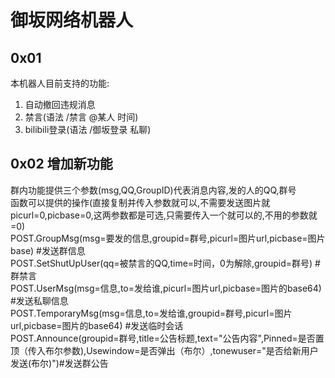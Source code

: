 # 御坂网络机器人  
## 0x01  
本机器人目前支持的功能:  
1. 自动撤回违规消息  
2. 禁言(语法 /禁言 @某人 时间)
3. bilibili登录(语法 /御坂登录 私聊)  
## 0x02 增加新功能  
群内功能提供三个参数(msg,QQ,GroupID)代表消息内容,发的人的QQ,群号  
函数可以提供的操作(直接复制并传入参数就可以,不需要发送图片就picurl=0,picbase=0,这两参数都是可选,只需要传入一个就可以的,不用的参数就=0)  
POST.GroupMsg(msg=要发的信息,groupid=群号,picurl=图片url,picbase=图片base)  #发送群信息  
POST.SetShutUpUser(qq=被禁言的QQ,time=时间，0为解除,groupid=群号)  #群禁言  
POST.UserMsg(msg=信息,to=发给谁,picurl=图片url,picbase=图片的base64) #发送私聊信息  
POST.TemporaryMsg(msg=信息,to=发给谁,groupid=群号,picurl=图片url,picbase=图片的base64) #发送临时会话  
POST.Announce(groupid=群号,title=公告标题,text="公告内容",Pinned=是否置顶（传入布尔参数),Usewindow=是否弹出（布尔）,tonewuser="是否给新用户发送(布尔)")#发送群公告
